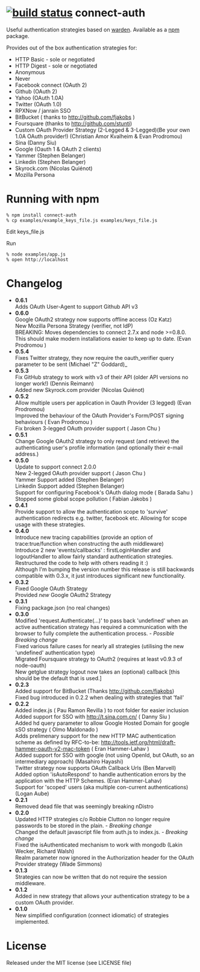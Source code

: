 [![build status](https://secure.travis-ci.org/ciaranj/connect-auth.png)](http://travis-ci.org/ciaranj/connect-auth)
connect-auth
============

Useful authentication strategies based on [warden]. Available as a [npm] package.

Provides out of the box authentication strategies for:

* HTTP Basic - sole or negotiated
* HTTP Digest - sole or negotiated
* Anonymous
* Never
* Facebook connect (OAuth 2)
* Github (OAuth 2)
* Yahoo (OAuth 1.0A)
* Twitter (OAuth 1.0)
* RPXNow / janrain SSO 
* BitBucket ( thanks to http://github.com/fjakobs )
* Foursquare (thanks to http://github.com/stunti)
* Custom OAuth Provider Strategy (2-Legged & 3-Legged)(Be your own 1.0A OAuth provider!) (Christian Amor Kvalheim & Evan Prodromou)  
* Sina  (Danny Siu)
* Google (Oauth 1 & OAuth 2 clients)
* Yammer (Stephen Belanger)
* Linkedin (Stephen Belanger)
* Skyrock.com (Nicolas Quiénot)
* Mozilla Persona


Running with npm
=================

    % npm install connect-auth
    % cp examples/example_keys_file.js examples/keys_file.js

Edit keys_file.js

Run

    % node examples/app.js
    % open http://localhost


[warden]: http://github.com/hassox/warden
[npm]: http://github.com/isaacs/npm    


Changelog
=========
 * **0.6.1**  
		Adds OAuth User-Agent to support Github API v3
 * **0.6.0**  
		Google OAuth2 strategy now supports offline access (Oz Katz)  
		New Mozilla Persona Strategy (verifier, not IdP)  
		BREAKING: Moves dependencies to connect 2.7.x and node >=0.8.0.  This should make modern installations easier to keep up to date. (Evan Prodromou )  
 * **0.5.4**  
		Fixes Twitter strategy, they now require the oauth_verifier query parameter to be sent (Michael "Z" Goddard)_  
 * **0.5.3**  
		Fix GitHub strategy to work with v3 of their API (older API versions no longer work!) (Dennis Reimann)  
		Added new Skyrock.com provider (Nicolas Quiénot)  
 * **0.5.2**  
		Allow multiple users per application in Oauth Provider (3 legged) (Evan Prodromou)  
		Improved the behaviour of the OAuth Provider's Form/POST signing behaviours ( Evan Prodromou )  
		Fix broken 3-legged OAuth provider support ( Jason Chu )  
 * **0.5.1**  
		Change Google OAuth2 strategy to only request (and retrieve) the authenticating user's profile information (and optionally their e-mail address.)  
 * **0.5.0**  
		Update to support connect 2.0.0  
		New 2-legged OAuth provider support ( Jason Chu )  
		Yammer Support added (Stephen Belanger)  
		Linkedin Support added (Stephen Belanger)  
		Support for configuring Facebook's OAuth dialog mode ( Barada Sahu )  
		Stopped some global scope pollution ( Fabian Jakobs )  
 * **0.4.1**  
		Provide support to allow the authentication scope to 'survive' authentication redirects e.g. twitter, facebook etc. Allowing for scope usage with these strategies.  
 * **0.4.0**  
		Introduce new tracing capabilities (provide an option of trace:true/function when constructing the auth middleware)  
		Introduce 2 new 'events/callbacks' : firstLoginHandler and logoutHandler to allow fairly standard authentication strategies.  
		Restructured the code to help with others reading it :)  
		Although I'm bumping the version number this release is still backwards compatible with 0.3.x, it just introduces significant new functionality.  
 * **0.3.2**  
		Fixed Google OAuth Strategy  
		Provided *new* Google OAuth2 Strategy  
 * **0.3.1**  
		Fixing package.json (no real changes)  
 * **0.3.0**  
		Modified 'request.Authenticate(...)' to pass back 'undefined' when an active authentication strategy has required a communication with the browser to fully complete the authentication process.  - *Possible Breaking change*  
		Fixed various failure cases for nearly all strategies (utilising the new 'undefined' authentication type)  
		Migrated Foursquare strategy to OAuth2 (requires at least v0.9.3 of node-oauth)  
		New getglue strategy
		logout now takes an (optional) callback [this should be the default that is used.] 
 * **0.2.3**  
		Added support for BitBucket (Thanks http://github.com/fjakobs)  
			Fixed bug introduced in 0.2.2 when dealing with strategies that 'fail'  
 * **0.2.2**  
		Added index.js ( Pau Ramon Revilla ) to root folder for easier inclusion  
		Added support for SSO with http://t.sina.com.cn/ ( Danny Siu )  
		Added hd query parameter to allow Google Hosted Domain for google sSO strategy ( Olmo Maldonado )  
		Adds prelimenary support for the new HTTP MAC authentication scheme as defined by RFC-to-be:
		http://tools.ietf.org/html/draft-hammer-oauth-v2-mac-token ( Eran Hammer-Lahav )  
		Added support for SSO with google (not using OpenId, but OAuth, so an intermediary approach) (Masahiro Hayashi)  
		Twitter strategy now supports OAuth Callback Urls (Ben Marvell)  
		Added option 'isAutoRespond' to handle authentication errors by the application with the HTTP Schemes. (Eran Hammer-Lahav)  
		Support for 'scoped' users (aka multiple con-current authentications) (Logan Aube)  
 * **0.2.1**  
		Removed dead file that was seemingly breaking nDistro  
 * **0.2.0**  
		Updated HTTP strategies c/o Robbie Clutton no longer require passwords to be stored in the plain. - *Breaking change*  
		Changed the default javascript file from auth.js to index.js. - *Breaking change*  
		Fixed the isAuthenticated mechanism to work with mongodb (Lakin Wecker, Richard Walsh)  
		Realm parameter now ignored in the Authorization header for the OAuth Provider strategy (Wade Simmons)  
 * **0.1.3**  
		Strategies can now be written that do not require the session middleware.  
 * **0.1.2**  
		Added in new strategy that allows your authentication strategy to be a custom OAuth provider.  
 * **0.1.0**  
		New simplified configuration (connect idiomatic) of strategies implemented.

License
=======

Released under the MIT license (see LICENSE file)
